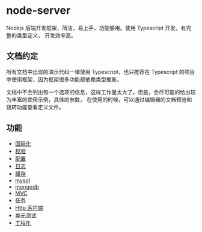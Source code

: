 # node-server

Nodejs 后端开发框架，简洁，易上手，功能够用。使用 Typescript 开发，有完整的类型定义，
开发效率高。

## 文档约定

所有文档中出现的演示代码一律使用 Typescript，也只推荐在 Typescript 的项目中使用框架，因为框架很多功能都依赖类型推断。

文档中不会列出每一个选项的信息，这样工作量太大了。但是，会尽可能的给出较为丰富的使用示例，具体的参数，
在使用的时候，可以通过编辑器的文档预览和跳转功能查看定义文件。

## 功能

- [国际化](./i18n.md)
- [校验](./validate.md)
- [配置](./config.md)
- [日志](./log.md)
- [缓存](./cache.md)
- [mysql](./mysql.md)
- [mongodb](./mongodb.md)
- [MVC](./mvc.md)
- [任务](./task.md)
- [Http 客户端](./http-client.md)
- [单元测试](./test.md)
- [工程化](./engineering.md)
